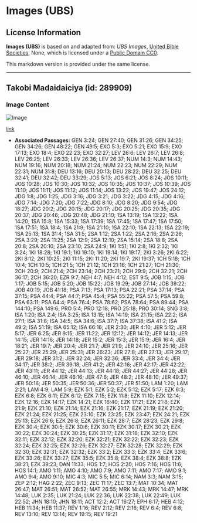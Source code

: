 # Images (UBS)

## License Information

**Images (UBS)** is based on and adapted from: _UBS Images_, [United Bible Societies](https://unitedbiblesocieties.org/), None, which is licensed under a [Public Domain CC0](https://creativecommons.org/public-domain/cc0/).

This markdown version is provided under the same license.



--------------------------------

## Takobi Madaidaiciya (id: 289909)

### Image Content

![Image](https://cdn.aquifer.bible/aquifer-content/resources/Media/WEB-0381_straight_sword.jpg)

[link](https://cdn.aquifer.bible/aquifer-content/resources/Media/WEB-0381_straight_sword.jpg)

* **Associated Passages:** GEN 3:24; GEN 27:40; GEN 31:26; GEN 34:25; GEN 34:26; GEN 48:22; GEN 49:5; EXO 5:3; EXO 5:21; EXO 15:9; EXO 17:13; EXO 18:4; EXO 22:23; EXO 32:27; LEV 26:6; LEV 26:7; LEV 26:8; LEV 26:25; LEV 26:33; LEV 26:36; LEV 26:37; NUM 14:3; NUM 14:43; NUM 19:16; NUM 20:18; NUM 21:24; NUM 22:23; NUM 22:29; NUM 22:31; NUM 31:8; DEU 13:16; DEU 20:13; DEU 28:22; DEU 32:25; DEU 32:41; DEU 32:42; DEU 33:29; JOS 5:13; JOS 6:21; JOS 8:24; JOS 10:11; JOS 10:28; JOS 10:30; JOS 10:32; JOS 10:35; JOS 10:37; JOS 10:39; JOS 11:10; JOS 11:11; JOS 11:12; JOS 11:14; JOS 13:22; JOS 19:47; JOS 24:12; JDG 1:8; JDG 1:25; JDG 3:16; JDG 3:21; JDG 3:22; JDG 4:15; JDG 4:16; JDG 7:14; JDG 7:20; JDG 7:22; JDG 8:10; JDG 8:20; JDG 9:54; JDG 18:27; JDG 20:2; JDG 20:15; JDG 20:17; JDG 20:25; JDG 20:35; JDG 20:37; JDG 20:46; JDG 20:48; JDG 21:10; 1SA 13:19; 1SA 13:22; 1SA 14:20; 1SA 15:8; 1SA 15:33; 1SA 17:39; 1SA 17:45; 1SA 17:47; 1SA 17:50; 1SA 17:51; 1SA 18:4; 1SA 21:9; 1SA 21:10; 1SA 22:10; 1SA 22:13; 1SA 22:19; 1SA 25:13; 1SA 31:4; 1SA 31:5; 2SA 1:12; 2SA 1:22; 2SA 2:16; 2SA 2:26; 2SA 3:29; 2SA 11:25; 2SA 12:9; 2SA 12:10; 2SA 15:14; 2SA 18:8; 2SA 20:8; 2SA 20:10; 2SA 23:10; 2SA 24:9; 1KI 1:51; 1KI 2:8; 1KI 2:32; 1KI 3:24; 1KI 18:28; 1KI 19:1; 1KI 19:10; 1KI 19:14; 1KI 19:17; 2KI 3:26; 2KI 6:22; 2KI 8:12; 2KI 10:25; 2KI 11:15; 2KI 11:20; 2KI 19:7; 2KI 19:37; 1CH 5:18; 1CH 10:4; 1CH 10:5; 1CH 21:5; 1CH 21:12; 1CH 21:16; 1CH 21:27; 1CH 21:30; 2CH 20:9; 2CH 21:4; 2CH 23:14; 2CH 23:21; 2CH 29:9; 2CH 32:21; 2CH 36:17; 2CH 36:20; EZR 9:7; NEH 4:7; NEH 4:12; EST 9:5; JOB 1:15; JOB 1:17; JOB 5:15; JOB 5:20; JOB 15:22; JOB 19:29; JOB 27:14; JOB 39:22; JOB 40:19; JOB 41:18; PSA 7:13; PSA 17:13; PSA 22:21; PSA 37:14; PSA 37:15; PSA 44:4; PSA 44:7; PSA 45:4; PSA 55:22; PSA 57:5; PSA 59:8; PSA 63:11; PSA 64:4; PSA 76:4; PSA 78:62; PSA 78:64; PSA 89:44; PSA 144:10; PSA 149:6; PRO 5:4; PRO 12:18; PRO 25:18; PRO 30:14; SNG 3:8; ISA 1:20; ISA 2:4; ISA 3:25; ISA 13:15; ISA 14:19; ISA 21:15; ISA 22:2; ISA 27:1; ISA 31:8; ISA 34:5; ISA 34:6; ISA 37:7; ISA 37:38; ISA 41:2; ISA 49:2; ISA 51:19; ISA 65:12; ISA 66:16; JER 2:30; JER 4:10; JER 5:12; JER 5:17; JER 6:25; JER 9:15; JER 11:22; JER 12:12; JER 14:12; JER 14:13; JER 14:15; JER 14:16; JER 14:18; JER 15:2; JER 15:3; JER 15:9; JER 16:4; JER 18:21; JER 19:7; JER 20:4; JER 21:7; JER 21:9; JER 24:10; JER 25:16; JER 25:27; JER 25:29; JER 25:31; JER 26:23; JER 27:8; JER 27:13; JER 29:17; JER 29:18; JER 31:2; JER 32:24; JER 32:36; JER 33:4; JER 34:4; JER 34:17; JER 38:2; JER 39:18; JER 41:2; JER 42:16; JER 42:17; JER 42:22; JER 43:11; JER 44:12; JER 44:13; JER 44:18; JER 44:27; JER 44:28; JER 46:10; JER 46:14; JER 46:16; JER 47:6; JER 48:2; JER 48:10; JER 49:37; JER 50:16; JER 50:35; JER 50:36; JER 50:37; JER 51:50; LAM 1:20; LAM 2:21; LAM 4:9; LAM 5:9; EZK 5:1; EZK 5:2; EZK 5:12; EZK 5:17; EZK 6:3; EZK 6:8; EZK 6:11; EZK 6:12; EZK 7:15; EZK 11:8; EZK 11:10; EZK 12:14; EZK 12:16; EZK 14:17; EZK 14:21; EZK 16:40; EZK 17:21; EZK 21:8; EZK 21:9; EZK 21:10; EZK 21:14; EZK 21:16; EZK 21:17; EZK 21:19; EZK 21:20; EZK 21:24; EZK 21:25; EZK 23:10; EZK 23:25; EZK 23:47; EZK 24:21; EZK 25:13; EZK 26:6; EZK 26:8; EZK 26:11; EZK 28:7; EZK 28:23; EZK 29:8; EZK 30:4; EZK 30:5; EZK 30:6; EZK 30:11; EZK 30:17; EZK 30:21; EZK 30:22; EZK 30:24; EZK 30:25; EZK 31:17; EZK 31:18; EZK 32:10; EZK 32:11; EZK 32:12; EZK 32:20; EZK 32:21; EZK 32:22; EZK 32:23; EZK 32:24; EZK 32:25; EZK 32:26; EZK 32:27; EZK 32:28; EZK 32:29; EZK 32:30; EZK 32:31; EZK 32:32; EZK 33:2; EZK 33:3; EZK 33:4; EZK 33:6; EZK 33:26; EZK 33:27; EZK 35:5; EZK 35:8; EZK 38:4; EZK 38:8; EZK 38:21; EZK 39:23; DAN 11:33; HOS 1:7; HOS 2:20; HOS 7:16; HOS 11:6; HOS 14:1; AMO 1:11; AMO 4:10; AMO 7:9; AMO 7:11; AMO 7:17; AMO 9:1; AMO 9:4; AMO 9:10; MIC 4:3; MIC 5:5; MIC 6:14; NAM 3:3; NAM 3:15; ZEP 2:12; HAG 2:22; ZEC 9:13; ZEC 11:17; ZEC 13:7; MAT 10:34; MAT 26:47; MAT 26:51; MAT 26:52; MAT 26:55; MRK 14:43; MRK 14:47; MRK 14:48; LUK 2:35; LUK 21:24; LUK 22:36; LUK 22:38; LUK 22:49; LUK 22:52; JHN 18:10; JHN 18:11; ACT 12:2; ACT 16:27; EPH 6:17; HEB 4:12; HEB 11:34; HEB 11:37; REV 1:16; REV 2:12; REV 2:16; REV 6:4; REV 6:8; REV 13:10; REV 13:14; REV 19:15; REV 19:21

